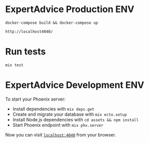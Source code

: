 # ExpertAdvice Production ENV
  ```
  docker-compose build && docker-compose up
  ```

  ```
  http://localhost4040/
  ```

# Run tests
```
mix test
```

# ExpertAdvice Development ENV

To start your Phoenix server:

  * Install dependencies with `mix deps.get`
  * Create and migrate your database with `mix ecto.setup`
  * Install Node.js dependencies with `cd assets && npm install`
  * Start Phoenix endpoint with `mix phx.server`

Now you can visit [`localhost:4040`](http://localhost:4040) from your browser.
